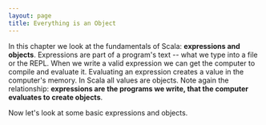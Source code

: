 ```yaml
---
layout: page
title: Everything is an Object
---
```


In this chapter we look at the fundamentals of Scala: **expressions and objects**. Expressions are part of a program's text -- what we type into a file or the REPL. When we write a valid expression we can get the computer to compile and evaluate it. Evaluating an expression creates a value in the computer's memory. In Scala all values are objects. Note again the relationship: **expressions are the programs we write, that the computer evaluates to create objects**.

Now let's look at some basic expressions and objects.

